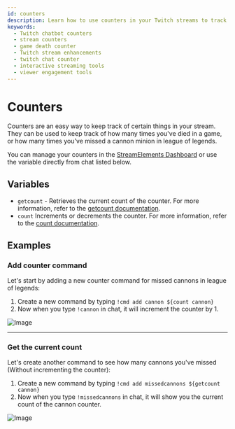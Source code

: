 ```yaml
---
id: counters
description: Learn how to use counters in your Twitch streams to track game deaths, missed shots, or any other event. Perfect for engaging viewers and enhancing stream interactivity.
keywords:
  - Twitch chatbot counters
  - stream counters
  - game death counter
  - Twitch stream enhancements
  - twitch chat counter
  - interactive streaming tools
  - viewer engagement tools
---
```


# Counters

Counters are an easy way to keep track of certain things in your stream. They can be used to keep track of how many times you've died in a game, or how many times you've missed a cannon minion in league of legends.

You can manage your counters in the [StreamElements Dashboard](https://streamelements.com/dashboard/bot/counters) or use the variable directly from chat listed below.

## Variables

- `getcount` - Retrieves the current count of the counter. For more information, refer to the [getcount documentation](../variables/getcount.md).
- `count` Increments or decrements the counter. For more information, refer to the [count documentation](../variables/count.md).

## Examples

### Add counter command

Let's start by adding a new counter command for missed cannons in league of legends:

1. Create a new command by typing `!cmd add cannon ${count cannon}`
2. Now when you type `!cannon` in chat, it will increment the counter by 1.

![Image](img/0.png)

---

### Get the current count

Let's create another command to see how many cannons you've missed (Without incrementing the counter):

1. Create a new command by typing `!cmd add missedcannons ${getcount cannon}`
2. Now when you type `!missedcannons` in chat, it will show you the current count of the cannon counter.

![Image](img/1.png)

